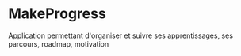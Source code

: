 # MakeProgress
Application permettant d'organiser et suivre ses apprentissages, ses parcours, roadmap, motivation  
